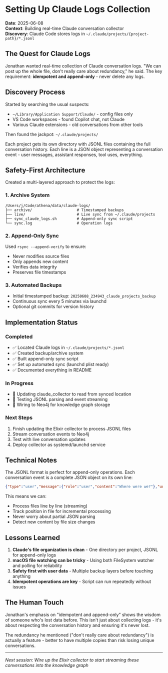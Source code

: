 # Setting Up Claude Logs Collection

**Date**: 2025-06-08  
**Context**: Building real-time Claude conversation collector  
**Discovery**: Claude Code stores logs in `~/.claude/projects/{project-path}/*.jsonl`

## The Quest for Claude Logs

Jonathan wanted real-time collection of Claude conversation logs. "We can post up the whole file, don't really care about redundancy," he said. The key requirement: **idempotent and append-only** - never delete any logs.

## Discovery Process

Started by searching the usual suspects:
- `~/Library/Application Support/Claude/` - config files only
- VS Code workspaces - found Copilot chat, not Claude
- Various Claude extensions - old conversations from other tools

Then found the jackpot: `~/.claude/projects/`

Each project gets its own directory with JSONL files containing the full conversation history. Each line is a JSON object representing a conversation event - user messages, assistant responses, tool uses, everything.

## Safety-First Architecture

Created a multi-layered approach to protect the logs:

### 1. Archive System
```
/Users/j/Code/athena/data/claude-logs/
├── archive/                    # Timestamped backups
├── live/                       # Live sync from ~/.claude/projects
├── sync_claude_logs.sh         # Append-only sync script
└── sync.log                    # Operation logs
```

### 2. Append-Only Sync
Used `rsync --append-verify` to ensure:
- Never modifies source files
- Only appends new content
- Verifies data integrity
- Preserves file timestamps

### 3. Automated Backups
- Initial timestamped backup: `20250608_234943_claude_projects_backup`
- Continuous sync every 5 minutes via launchd
- Optional git commits for version history

## Implementation Status

### Completed
- ✅ Located Claude logs in `~/.claude/projects/*.jsonl`
- ✅ Created backup/archive system
- ✅ Built append-only sync script
- ✅ Set up automated sync (launchd plist ready)
- ✅ Documented everything in README

### In Progress
- 🔄 Updating claude_collector to read from synced location
- 🔄 Testing JSONL parsing and event streaming
- 🔄 Wiring to Neo4j for knowledge graph storage

### Next Steps
1. Finish updating the Elixir collector to process JSONL files
2. Stream conversation events to Neo4j
3. Test with live conversation updates
4. Deploy collector as systemd/launchd service

## Technical Notes

The JSONL format is perfect for append-only operations. Each conversation event is a complete JSON object on its own line:

```json
{"type":"user","message":{"role":"user","content":"Where were we?"},"uuid":"b3c06436-7263-4bbd-8edc-d1d23418457a","timestamp":"2025-06-08T21:50:08.505Z"}
```

This means we can:
- Process files line by line (streaming)
- Track position in file for incremental processing
- Never worry about partial JSON parsing
- Detect new content by file size changes

## Lessons Learned

1. **Claude's file organization is clean** - One directory per project, JSONL for append-only logs
2. **macOS file watching can be tricky** - Using both FileSystem watcher and polling for reliability
3. **Safety first with user data** - Multiple backup layers before touching anything
4. **Idempotent operations are key** - Script can run repeatedly without issues

## The Human Touch

Jonathan's emphasis on "idempotent and append-only" shows the wisdom of someone who's lost data before. This isn't just about collecting logs - it's about respecting the conversation history and ensuring it's never lost.

The redundancy he mentioned ("don't really care about redundancy") is actually a feature - better to have multiple copies than risk losing unique conversations.

---

*Next session: Wire up the Elixir collector to start streaming these conversations into the knowledge graph*